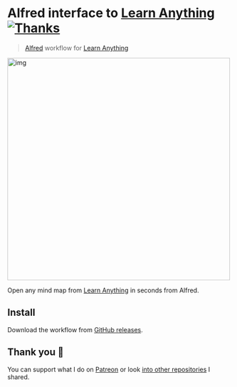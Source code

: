 # Alfred interface to [Learn Anything](https://learn-anything.xyz/) [![Thanks](https://img.shields.io/badge/Say%20Thanks-💗-ff69b4.svg)](https://www.patreon.com/nikitavoloboev)
> [Alfred](https://www.alfredforum.com/) workflow for [Learn Anything](https://learn-anything.xyz/)

<img src="http://i.imgur.com/SymyfvG.png" width="500" alt="img">

Open any mind map from [Learn Anything](https://learn-anything.xyz/) in seconds from Alfred.

## Install 
Download the workflow from [GitHub releases](https://github.com/nikitavoloboev/alfred-learn-anything/releases/latest).

## Thank you 💜
You can support what I do on [Patreon](https://www.patreon.com/nikitavoloboev) or look [into other repositories](https://my.mindnode.com/ZKGETDkUaQUsL3q8q9z788CxG84oEHgDiT79GuzX#-143.5,-902.6,0) I shared. 